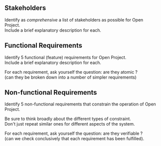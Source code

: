 Stakeholders
------------
Identify as _comprehensive_ a list of stakeholders as possible for Open Project.  
Include a brief explanatory description for each.


Functional Requirements
-----------------------
Identify 5 functional (feature) requirements for Open Project.  
Include a brief explanatory description for each.

For each requirement, ask yourself the question: are they atomic ?  
(can they be broken down into a number of simpler requirements)


Non-functional Requirements
-----------------------
Identify 5 non-functional requirements that constrain the operation of Open Project.

Be sure to think broadly about the different types of constraint.  
Don't just repeat similar ones for different aspects of the system.

For each requirement, ask yourself the question: are they verifiable ?  
(can we check conclusively that each requirement has been fulfilled).